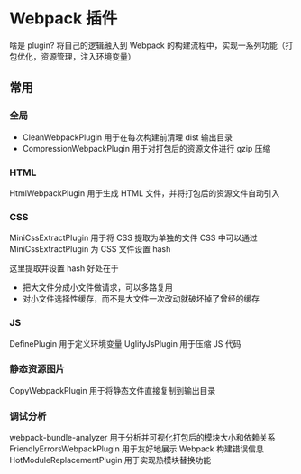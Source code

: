 # Webpack 插件

啥是 plugin?
将自己的逻辑融入到 Webpack 的构建流程中，实现一系列功能（打包优化，资源管理，注入环境变量）

## 常用

### 全局

- CleanWebpackPlugin 用于在每次构建前清理 dist 输出目录
- CompressionWebpackPlugin 用于对打包后的资源文件进行 gzip 压缩

### HTML

HtmlWebpackPlugin 用于生成 HTML 文件，并将打包后的资源文件自动引入

### CSS

MiniCssExtractPlugin 用于将 CSS 提取为单独的文件
CSS 中可以通过 MiniCssExtractPlugin 为 CSS 文件设置 hash

这里提取并设置 hash 好处在于

- 把大文件分成小文件做请求，可以多路复用
- 对小文件选择性缓存，而不是大文件一次改动就破坏掉了曾经的缓存

### JS

DefinePlugin 用于定义环境变量
UglifyJsPlugin 用于压缩 JS 代码

### 静态资源图片

CopyWebpackPlugin 用于将静态文件直接复制到输出目录

### 调试分析

webpack-bundle-analyzer 用于分析并可视化打包后的模块大小和依赖关系
FriendlyErrorsWebpackPlugin 用于友好地展示 Webpack 构建错误信息
HotModuleReplacementPlugin 用于实现热模块替换功能
